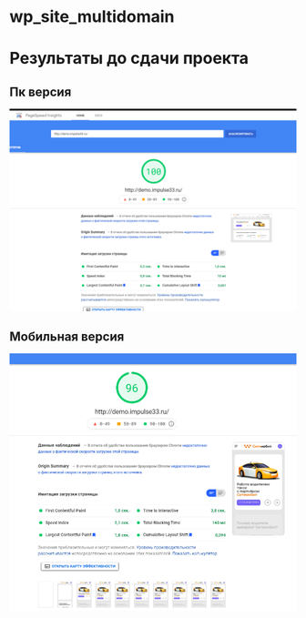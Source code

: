 # wp_site_multidomain

# Результаты до сдачи проекта

## Пк версия 
![Image alt](https://github.com/poring931/wp_site_multidomain/raw/main/2021-08-06_16-07-12.png) 

## Мобильная версия 
![Image alt](https://github.com/poring931/wp_site_multidomain/raw/main/2021-08-06_16-12-43.png) 
